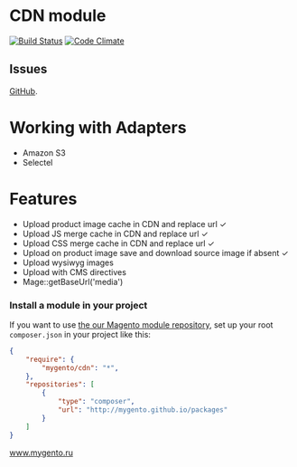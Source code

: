 CDN module
==========
[![Build Status](https://travis-ci.org/mygento/cdn.svg?branch=master)](https://travis-ci.org/mygento/cdn) [![Code Climate](https://codeclimate.com/github/mygento/cdn/badges/gpa.svg)](https://codeclimate.com/github/mygento/cdn)

Issues
-------
[GitHub](https://github.com/mygento/cdn/issues).

Working with Adapters
========
- Amazon S3
- Selectel



Features
========
- Upload product image cache in CDN and replace url ✓
- Upload JS merge cache in CDN and replace url ✓
- Upload CSS merge cache in CDN and replace url ✓
- Upload on product image save and download source image if absent ✓
- Upload wysiwyg images
- Upload with CMS directives
- Mage::getBaseUrl('media')


### Install a module in your project
If you want to use [the our Magento module repository](http://mygento.github.io/packages),
set up your root ```composer.json``` in your project like this:

```json
{
    "require": {
        "mygento/cdn": "*",
    },
    "repositories": [
        {
            "type": "composer",
            "url": "http://mygento.github.io/packages"
        }
    ]
}
```

www.mygento.ru
